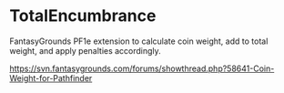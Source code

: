 # TotalEncumbrance
FantasyGrounds PF1e extension to calculate coin weight, add to total weight, and apply penalties accordingly.

https://svn.fantasygrounds.com/forums/showthread.php?58641-Coin-Weight-for-Pathfinder
